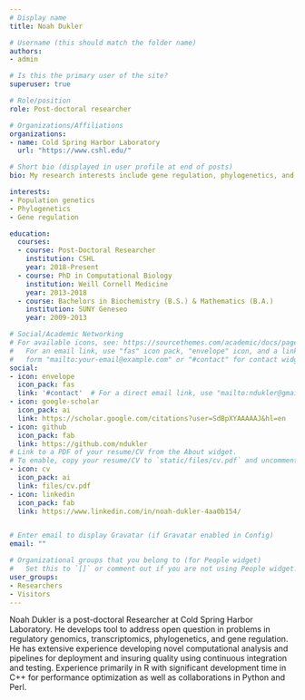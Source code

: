 ```yaml
---
# Display name
title: Noah Dukler

# Username (this should match the folder name)
authors:
- admin

# Is this the primary user of the site?
superuser: true

# Role/position
role: Post-doctoral researcher

# Organizations/Affiliations
organizations:
- name: Cold Spring Harbor Laboratory
  url: "https://www.cshl.edu/"

# Short bio (displayed in user profile at end of posts)
bio: My research interests include gene regulation, phylogenetics, and population genetics.

interests:
- Population genetics
- Phylogenetics
- Gene regulation

education:
  courses:
  - course: Post-Doctoral Researcher
    institution: CSHL
    year: 2018-Present
  - course: PhD in Computational Biology
    institution: Weill Cornell Medicine
    year: 2013-2018
  - course: Bachelors in Biochemistry (B.S.) & Mathematics (B.A.)
    institution: SUNY Geneseo
    year: 2009-2013

# Social/Academic Networking
# For available icons, see: https://sourcethemes.com/academic/docs/page-builder/#icons
#   For an email link, use "fas" icon pack, "envelope" icon, and a link in the
#   form "mailto:your-email@example.com" or "#contact" for contact widget.
social:
- icon: envelope
  icon_pack: fas
  link: '#contact'  # For a direct email link, use "mailto:ndukler@gmail.com".
- icon: google-scholar
  icon_pack: ai
  link: https://scholar.google.com/citations?user=SdBpXYAAAAAJ&hl=en
- icon: github
  icon_pack: fab
  link: https://github.com/ndukler
# Link to a PDF of your resume/CV from the About widget.
# To enable, copy your resume/CV to `static/files/cv.pdf` and uncomment the lines below.
- icon: cv
  icon_pack: ai
  link: files/cv.pdf
- icon: linkedin
  icon_pack: fab
  link: https://www.linkedin.com/in/noah-dukler-4aa0b154/


# Enter email to display Gravatar (if Gravatar enabled in Config)
email: ""

# Organizational groups that you belong to (for People widget)
#   Set this to `[]` or comment out if you are not using People widget.
user_groups:
- Researchers
- Visitors
---
```


Noah Dukler is a post-doctoral Researcher at Cold Spring Harbor Laboratory. He develops tool to address open question in problems in
regulatory genomics, transcriptomics, phylogenetics, and gene regulation. He has extensive experience developing novel computational
analysis and pipelines for deployment and insuring quality using continuous integration and testing. Experience primarily in R with
significant development time in C++ for performance optimization as well as collaborations in Python and Perl.